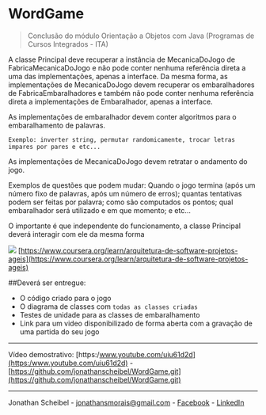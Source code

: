 # WordGame
> Conclusão do módulo Orientação a Objetos com Java (Programas de Cursos Integrados - ITA)


A classe Principal deve recuperar a instância de MecanicaDoJogo de
FabricaMecanicaDoJogo e não pode conter nenhuma referência direta a uma das
implementações, apenas a interface. Da mesma forma, as implementações de
MecanicaDoJogo devem recuperar os embaralhadores de FabricaEmbaralhadores e
também não pode conter nenhuma referência direta a implementações de
Embaralhador, apenas a interface.

As implementações de embaralhador devem conter algoritmos para o
embaralhamento de palavras. 

	Exemplo: inverter string, permutar randomicamente, trocar letras impares por pares e etc...

As implementações de MecanicaDoJogo devem retratar o andamento do jogo.

Exemplos de questões que podem mudar: Quando o jogo termina (após um número
fixo de palavras, após um número de erros); quantas tentativas podem ser
feitas por palavra; como são computados os pontos; qual embaralhador será
utilizado e em que momento; e etc... 

O importante é que independente do funcionamento, a classe Principal deverá interagir com ele da mesma forma

![](http://ceeita.com.br/wp-content/uploads/2016/03/ita-logo-700x298.png) 
[https://www.coursera.org/learn/arquitetura-de-software-projetos-ageis](https://www.coursera.org/learn/arquitetura-de-software-projetos-ageis)

##Deverá ser entregue: 
*	O código criado para o jogo 
*	O diagrama de classes com ``todas as classes criadas`` 
*	Testes de unidade para as classes de embaralhamento 
*	Link para um video disponibilizado de forma aberta com a gravação de uma partida do seu jogo

---

Vídeo demostrativo: [https:/www.youtube.com/uiu61d2d](https:/www.youtube.com/uiu61d2d) - [https://github.com/jonathanscheibel/WordGame.git](https://github.com/jonathanscheibel/WordGame.git)

---


Jonathan Scheibel - [jonathansmorais@gmail.com](mailto://jonathansmorais@gmail.com) - [Facebook](https://www.facebook.com/jonathan.tjq) - [LinkedIn](https://br.linkedin.com/in/jonathan-morais-bb458b6b)



